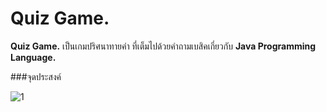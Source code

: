 # Quiz Game.
**Quiz Game.** เป็นเกมปริศนาทายคำ ที่เต็มไปด้วยคำถามเบสิคเกี่ยวกับ **Java Programming Language.**

###จุดประสงค์

![1](https://user-images.githubusercontent.com/45255939/49152606-f431d680-f345-11e8-911f-32f7587151db.PNG)
